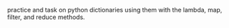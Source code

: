 practice and task on python dictionaries using them with the lambda, map, filter, and reduce methods.
